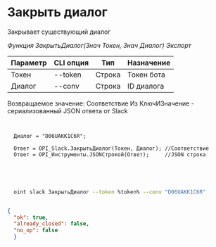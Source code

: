 ﻿---
sidebar_position: 2
---

# Закрыть диалог
 Закрывает существующий диалог


*Функция ЗакрытьДиалог(Знач Токен, Знач Диалог) Экспорт*

  | Параметр | CLI опция | Тип | Назначение |
  |-|-|-|-|
  | Токен | --token | Строка | Токен бота |
  | Диалог | --conv | Строка | ID диалога |

  
  Возвращаемое значение:   Соответствие Из КлючИЗначение - сериализованный JSON ответа от Slack

```bsl title="Пример кода"
	
  
  Диалог = "D06UAKK1C6R";
  
  Ответ = OPI_Slack.ЗакрытьДиалог(Токен, Диалог); //Соответствие
  Ответ = OPI_Инструменты.JSONСтрокой(Ответ);     //JSON строка
  

	
```

```sh title="Пример команды CLI"
    
  oint slack ЗакрытьДиалог --token %token% --conv "D06UAKK1C6R"


```


```json title="Результат"

{
  "ok": true,
  "already_closed": false,
  "no_op": false
  }

```
